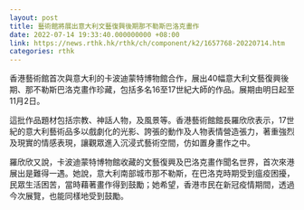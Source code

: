 ```yaml
---
layout: post
title: 藝術館將展出意大利文藝復興後期那不勒斯巴洛克畫作
date: 2022-07-14 19:33:40.000000000 +08:00
link: https://news.rthk.hk/rthk/ch/component/k2/1657768-20220714.htm
categories: rthk
---
```


香港藝術館首次與意大利的卡波迪蒙特博物館合作，展出40幅意大利文藝復興後期、那不勒斯巴洛克畫作珍藏，包括多名16至17世紀大師的作品。展期由明日起至11月2日。

這批作品題材包括宗教、神話人物，及風景等。香港藝術館館長羅欣欣表示，17世紀的意大利藝術品多以戲劇化的光影、誇張的動作及人物表情營造張力，著重強烈及現實的情感表現，讓觀眾進入沉浸式藝術空間，仿如置身畫作之中。

羅欣欣又說，卡波迪蒙特博物館收藏的文藝復興及巴洛克畫作聞名世界，首次來港展出是難得一遇。她說，意大利南部城市那不勒斯，在巴洛克時期受到瘟疫困擾，民眾生活困苦，當時藉著畫作得到鼓勵；她希望，香港市民在新冠疫情期間，透過今次展覽，也能同樣地受到鼓勵。
